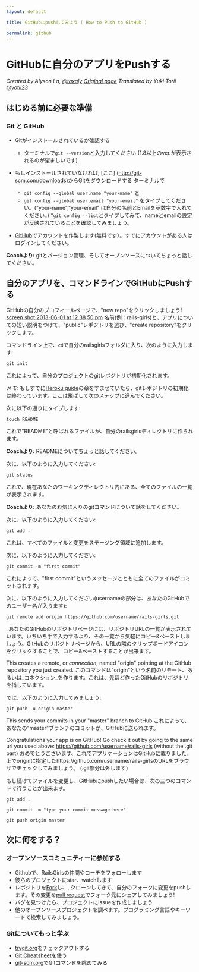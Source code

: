```yaml
---
layout: default

title: GitHubにpushしてみよう ( How to Push to GitHub )

permalink: github
---
```


# GitHubに自分のアプリをPushする

*Created by Alyson La, [@taxaly](https://www.twitter.com/taxaly)*
*[Original page](https://railsgirls.com/)*
*Translated by Yuki Torii [@yotii23](https://www.twitter.com/yotii23)*

## はじめる前に必要な準備

### Git と GitHub

* Gitがインストールされているか確認する

	* ターミナルで`git --version`と入力してください (1.8以上のver.が表示されるのが望ましいです)

* もしインストールされていなければ, [ここ] (http://git-scm.com/downloads)からGitをダウンロードする
  ターミナルで
	* `git config --global user.name "your-name"`
 と
	* `git config --global user.email "your-email"`
 をタイプしてください。("your-name","your-email" は自分の名前とEmailを英数字で入れてください。)
	*`git config --list`とタイプしてみて、nameとemailの設定が反映されていることを確認してみましょう。

* [GitHub](https://github.com)でアカウントを作製します(無料です）。すでにアカウントがある人はログインしてください。

**Coachより:** gitとバージョン管理、そしてオープンソースについてちょっと話してください。

## 自分のアプリを、コマンドラインでGitHubにPushする

GitHubの自分のプロフィールページで、"new repo"をクリックしましょう!
[screen shot 2013-06-01 at 12 38 50 pm](https://f.cloud.github.com/assets/2623954/595307/eb70c6cc-caf2-11e2-9d2d-60deb31ac049.png)
名前(例：rails-girls)と、アプリについての短い説明をつけて、"public"レポジトリを選び、"create repository"をクリックします。

コマンドライン上で、`cd`で自分のrailsgirlsフォルダに入り、次のように入力します:

`git init`

これによって、自分のプロジェクトのgitレポジトリが初期化されます。

*メモ:*  もしすでに[Heroku guide](/heroku)の章をすませていたら、gitレポジトリの初期化は終わっています。ここは飛ばして次のステップに進んでください。

次に以下の通りにタイプします:

`touch README`

これで"README"と呼ばれるファイルが、自分のrailsgirlsディレクトリに作られます。

**Coachより:** READMEについてちょっと話してください。

次に、以下のように入力してください:

`git status`

これで、現在あなたのワーキングディレクトリ内にある、全てのファイルの一覧が表示されます。

**Coachより:** あなたのお気に入りのgitコマンドについて話をしてください。

次に、以下のように入力してください:

`git add .`

これは、すべてのファイルと変更をステージング領域に追加します。

次に、以下のように入力してください:

`git commit -m "first commit"`

これによって、"first commit"というメッセージとともに全てのファイルがコミットされます。

次に、以下のように入力してください(usernameの部分は、あなたのGitHubでのユーザー名が入ります):

`git remote add origin https://github.com/username/rails-girls.git`

_あなたのGitHubのリポジトリページには、リポジトリURLの一覧が表示されています。いちいち手で入力するより、その一覧から気軽にコピー&ペーストしましょう。GitHubのリポジトリページから、URLの隣のクリップボードアイコンをクリックすることで、コピー&ペーストすることが出来ます。

This creates a remote, or _connection_, named "origin" pointing at the GitHub repository you just created.
このコマンドは"origin"という名前のリモート、あるいは_コネクション_を作ります。これは、先ほど作ったGitHubのリポジトリを指しています。


では、以下のように入力してみましょう:

`git push -u origin master`

This sends your commits in your "master" branch to GitHub
これによって、あなたの"master"ブランチのコミットが、GitHubに送られます。

Congratulations your app is on GitHub! Go check it out by going to the same url you used above: https://github.com/username/rails-girls (without the .git part)
おめでとうございます、これでアプリケーションはGitHubに載りました。上でoriginに指定したhttps://github.com/username/rails-girlsのURLをブラウザでチェックしてみましょう。 (.git部分は外します）

もし続けてファイルを変更し、GitHubにpushしたい場合は、次の三つのコマンドで行うことが出来ます。

`git add .`

`git commit -m "type your commit message here"`

`git push origin master`

## 次に何をする？

### オープンソースコミュニティーに参加する

 * Githubで、RailsGirlsの仲間やコーチをフォローします
 * 彼らのプロジェクトにstar、watchします
 * レポジトリを[Fork](https://help.github.com/articles/fork-a-repo)し、, クローンしてきて、自分のフォークに変更をpushします。その変更を[pull request](https://help.github.com/articles/using-pull-requests)でフォーク元にシェアしてみましょう!
 * バグを見つけたら、プロジェクトにissueを作成しましょう
 * 他のオープンソースプロジェクトを調べます。プログラミング言語やキーワードで検索してみましょう。

### Gitについてもっと学ぶ

 * [trygit.org](http://try.github.io/)をチェックアウトする
 * [Git Cheatsheet](https://na1.salesforce.com/help/doc/en/salesforce_git_developer_cheatsheet.pdf)を使う
 * [git-scm.org](http://git-scm.com/)でGitコマンドを眺めてみる





